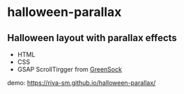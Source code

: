 # halloween-parallax
## Halloween layout with parallax effects

- HTML
- CSS
- GSAP ScrollTirgger from [GreenSock](https://greensock.com/tweenmax/) 

demo: https://riva-sm.github.io/halloween-parallax/
